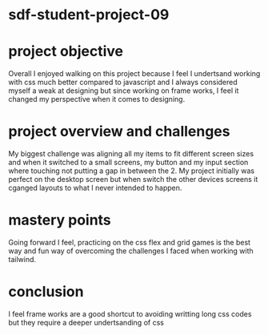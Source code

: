 # sdf-student-project-09

# project objective
Overall I enjoyed walking on this project because I feel I undertsand working with css much better compared to javascript and I always considered myself a weak at designing but since working on frame works, I feel it changed my perspective when it comes to designing.

# project overview and challenges
My biggest challenge was aligning all my items to fit different screen sizes and when it switched to a small screens, my button and my input section where touching not putting a gap in between the 2.
My project initially was perfect on the desktop screen but when switch the other devices screens it cganged layouts to what I never intended to happen.

# mastery points
Going forward I feel, practicing on the css flex and grid games is the best way and fun way of overcoming the challenges I faced when working with tailwind.

# conclusion
I feel frame works are a good shortcut to avoiding writting long css codes but they require a deeper undertsanding of css
